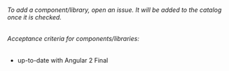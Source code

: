 ###### To add a component/library, open an issue. It will be added to the catalog once it is checked.

###### Acceptance criteria for components/libraries:

- up-to-date with Angular 2 Final
